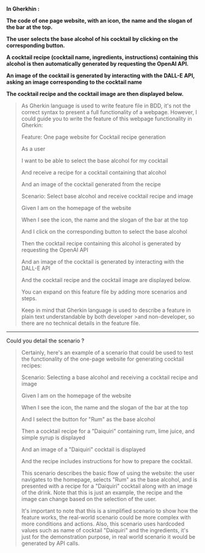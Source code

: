 **In Gherkhin :**

**The code of one page website, with an icon, the name and the slogan of the bar at the top.**

**The user selects the base alcohol of his cocktail by clicking on the corresponding button.**

**A cocktail recipe (cocktail name, ingredients, instructions) containing this alcohol is then automatically generated by requesting the OpenAI API.** 

**An image of the cocktail is generated by interacting with the DALL-E API, asking an image corresponding to the cocktail name**

**The cocktail recipe and the cocktail image are then displayed below.**

>As Gherkin language is used to write feature file in BDD, it's not the correct syntax to present a full functionality of a webpage. However, I could guide you to write the feature of this webpage functionality in Gherkin:
>
>Feature: One page website for Cocktail recipe generation
>
>  As a user
>
>  I want to be able to select the base alcohol for my cocktail
>
>  And receive a recipe for a cocktail containing that alcohol
>
>  And an image of the cocktail generated from the recipe
>
>Scenario: Select base alcohol and receive cocktail recipe and image
>
>  Given I am on the homepage of the website
>
>  When I see the icon, the name and the slogan of the bar at the top
>
>  And I click on the corresponding button to select the base alcohol
>
>  Then the cocktail recipe containing this alcohol is generated by requesting the OpenAI API
>
>  And an image of the cocktail is generated by interacting with the DALL-E API
>
>  And the cocktail recipe and the cocktail image are displayed below.
>
>You can expand on this feature file by adding more scenarios and steps.
>
>Keep in mind that Gherkin language is used to describe a feature in plain text understandable by both developer >and non-developer, so there are no technical details in the feature file.

---

Could you detail the scenario ?

>Certainly, here's an example of a scenario that could be used to test the functionality of the one-page website for generating cocktail recipes:
>
>Scenario: Selecting a base alcohol and receiving a cocktail recipe and image
>
>    Given I am on the homepage of the website
>
>    When I see the icon, the name and the slogan of the bar at the top
>
>    And I select the button for "Rum" as the base alcohol
>
>    Then a cocktail recipe for a "Daiquiri" containing rum, lime juice, and simple syrup is displayed
>
>    And an image of a "Daiquiri" cocktail is displayed
>
>    And the recipe includes instructions for how to prepare the cocktail.
>
>This scenario describes the basic flow of using the website: the user navigates to the homepage, selects "Rum" as the base alcohol, and is presented with a recipe for a "Daiquiri" cocktail along with an image of the drink. Note that this is just an example, the recipe and the image can change based on the selection of the user.
>
>It's important to note that this is a simplified scenario to show how the feature works, the real-world scenario could be more complex with more conditions and actions. Also, this scenario uses hardcoded values such as name of cocktail "Daiquiri" and the ingredients, it's just for the demonstration purpose, in real world scenario it would be generated by API calls.